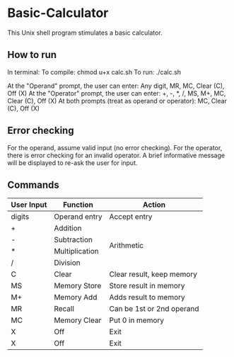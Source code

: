 # Basic-Calculator
This Unix shell program stimulates a basic calculator.

## How to run
In terminal:
To compile: chmod u+x calc.sh
To run: ./calc.sh

At the "Operand" prompt, the user can enter: Any digit, MR, MC, Clear (C), Off (X)
﻿﻿At the "Operator" prompt, the user can enter: +, -, *, /, MS, M+, MC, Clear (C), Off (X)
﻿﻿At both prompts (treat as operand or operator): MC, Clear (C), Off (X)
## ﻿﻿Error checking
For the operand, assume valid input (no error checking). 
For the operator, there is error checking for an invalid operator. A brief informative message will be displayed to re-ask the user for input.

## Commands
<table>
<thead>
  <tr>
    <th>User Input</th>
    <th>Function</th>
    <th>Action</th>
  </tr>
</thead>
<tbody>
  <tr>
    <td>digits</td>
    <td>Operand entry</td>
    <td>Accept entry</td>
  </tr>
  <tr>
    <td>+</td>
    <td>Addition</td>
    <td rowspan="4">Arithmetic</td>
  </tr>
  <tr>
    <td>-</td>
    <td>Subtraction</td>
  </tr>
  <tr>
    <td>*</td>
    <td>Multiplication</td>
  </tr>
  <tr>
    <td>/</td>
    <td>Division</td>
  </tr>
  <tr>
    <td>C</td>
    <td>Clear</td>
    <td>Clear result, keep memory</td>
  </tr>
  <tr>
    <td>MS</td>
    <td>Memory Store</td>
    <td>Store result in memory</td>
  </tr>
  <tr>
    <td>M+</td>
    <td>Memory Add</td>
    <td>Adds result to memory</td>
  </tr>
  <tr>
    <td>MR</td>
    <td>Recall</td>
    <td>Can be 1st or 2nd operand</td>
  </tr>
  <tr>
    <td>MC</td>
    <td>Memory Clear</td>
    <td>Put 0 in memory</td>
  </tr>
  <tr>
    <td>X</td>
    <td>Off</td>
    <td>Exit</td>
  </tr>
  <tr>
    <td>X</td>
    <td>Off</td>
    <td>Exit</td>
  </tr>
</tbody>
</table>

